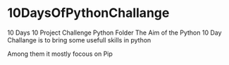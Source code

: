 # 10DaysOfPythonChallange
10 Days 10 Project Challenge  Python Folder
The Aim of the Python 10 Day Challange is to bring some usefull skills in python

Among them it mostly focous on Pip
